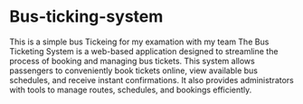 # Bus-ticking-system
This is a simple bus Tickeing for my examation with my team 
 The Bus Ticketing System is a web-based application designed to streamline the process of booking and managing bus tickets. This system allows passengers to conveniently book tickets online, view available bus schedules, and receive instant confirmations. It also provides administrators with tools to manage routes, schedules, and bookings efficiently.
